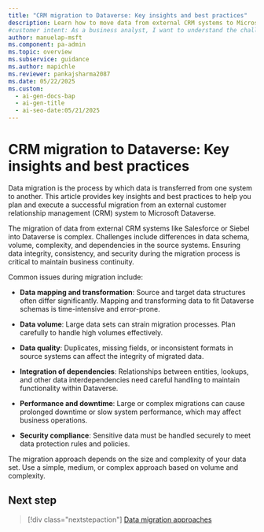 ```yaml
---
title: "CRM migration to Dataverse: Key insights and best practices"
description: Learn how to move data from external CRM systems to Microsoft Dataverse, overcome common challenges, and ensure business continuity.
#customer intent: As a business analyst, I want to understand the challenges of migrating CRM data to Dataverse so that I can plan a smooth transition.
author: manuelap-msft
ms.component: pa-admin
ms.topic: overview
ms.subservice: guidance
ms.author: mapichle
ms.reviewer: pankajsharma2087
ms.date: 05/22/2025
ms.custom:
  - ai-gen-docs-bap
  - ai-gen-title
  - ai-seo-date:05/21/2025
---
```


# CRM migration to Dataverse: Key insights and best practices

Data migration is the process by which data is transferred from one system to another. This article provides key insights and best practices to help you plan and execute a successful migration from an external customer relationship management (CRM) system to Microsoft Dataverse.

The migration of data from external CRM systems like Salesforce or Siebel into Dataverse is complex. Challenges include differences in data schema, volume, complexity, and dependencies in the source systems. Ensuring data integrity, consistency, and security during the migration process is critical to maintain business continuity.

Common issues during migration include:

- **Data mapping and transformation**: Source and target data structures often differ significantly. Mapping and transforming data to fit Dataverse schemas is time-intensive and error-prone.

- **Data volume**: Large data sets can strain migration processes. Plan carefully to handle high volumes effectively.

- **Data quality**: Duplicates, missing fields, or inconsistent formats in source systems can affect the integrity of migrated data.

- **Integration of dependencies**: Relationships between entities, lookups, and other data interdependencies need careful handling to maintain functionality within Dataverse.

- **Performance and downtime**: Large or complex migrations can cause prolonged downtime or slow system performance, which may affect business operations.

- **Security compliance**: Sensitive data must be handled securely to meet data protection rules and policies.

The migration approach depends on the size and complexity of your data set. Use a simple, medium, or complex approach based on volume and complexity.

## Next step

> [!div class="nextstepaction"]
> [Data migration approaches](data-migration-approaches.md)

